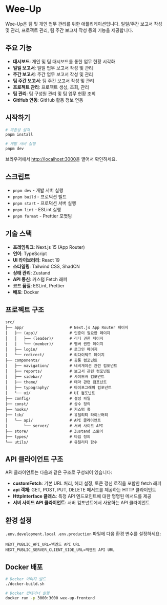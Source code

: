 # Wee-Up

Wee-Up은 팀 및 개인 업무 관리를 위한 애플리케이션입니다. 일일/주간 보고서 작성 및 관리, 프로젝트 관리, 팀 주간 보고서 작성 등의 기능을 제공합니다.

## 주요 기능

- **대시보드**: 개인 및 팀 대시보드를 통한 업무 현황 시각화
- **일일 보고서**: 일일 업무 보고서 작성 및 관리
- **주간 보고서**: 주간 업무 보고서 작성 및 관리
- **팀 주간 보고서**: 팀 주간 보고서 작성 및 관리
- **프로젝트 관리**: 프로젝트 생성, 조회, 관리
- **팀 관리**: 팀 구성원 관리 및 팀 업무 현황 조회
- **GitHub 연동**: GitHub 활동 정보 연동

## 시작하기

```bash
# 의존성 설치
pnpm install

# 개발 서버 실행
pnpm dev
```

브라우저에서 [http://localhost:3000](http://localhost:3000)을 열어서 확인하세요.

## 스크립트

- `pnpm dev` - 개발 서버 실행
- `pnpm build` - 프로덕션 빌드
- `pnpm start` - 프로덕션 서버 실행
- `pnpm lint` - ESLint 실행
- `pnpm format` - Prettier 포맷팅

## 기술 스택

- **프레임워크**: Next.js 15 (App Router)
- **언어**: TypeScript
- **UI 라이브러리**: React 19
- **스타일링**: Tailwind CSS, ShadCN
- **상태 관리**: Zustand
- **API 통신**: 커스텀 Fetch 래퍼
- **코드 품질**: ESLint, Prettier
- **배포**: Docker

## 프로젝트 구조

```
src/
├── app/                    # Next.js App Router 페이지
│   ├── (app)/              # 인증이 필요한 페이지
│   │   ├── (leader)/       # 리더 권한 페이지
│   │   └── (member)/       # 멤버 권한 페이지
│   ├── login/              # 로그인 페이지
│   └── redirect/           # 리다이렉트 페이지
├── components/             # 공통 컴포넌트
│   ├── navigation/         # 네비게이션 관련 컴포넌트
│   ├── reports/            # 보고서 관련 컴포넌트
│   ├── sidebar/            # 사이드바 컴포넌트
│   ├── theme/              # 테마 관련 컴포넌트
│   ├── typography/         # 타이포그래피 컴포넌트
│   └── ui/                 # UI 컴포넌트
├── config/                 # 설정 파일
├── const/                  # 상수 정의
├── hooks/                  # 커스텀 훅
├── lib/                    # 유틸리티 라이브러리
│   └── api/                # API 클라이언트
│       └── server/         # 서버 사이드 API
├── store/                  # Zustand 스토어
├── types/                  # 타입 정의
└── utils/                  # 유틸리티 함수
```

## API 클라이언트 구조

API 클라이언트는 다음과 같은 구조로 구성되어 있습니다:

- **customFetch**: 기본 URL 처리, 헤더 설정, 토큰 갱신 로직을 포함한 fetch 래퍼
- **api 객체**: GET, POST, PUT, DELETE 메서드를 제공하는 HTTP 클라이언트
- **HttpInterface 클래스**: 특정 API 엔드포인트에 대한 명명된 메서드를 제공
- **서버 사이드 API 클라이언트**: 서버 컴포넌트에서 사용하는 API 클라이언트

## 환경 설정

`.env.development.local` `.env.production` 파일에 다음 환경 변수를 설정하세요:

```
NEXT_PUBLIC_API_URL=백엔드 API URL
NEXT_PUBLIC_SERVER_CLIENT_SIDE_URL=백엔드 API URL
```

## Docker 배포

```bash
# Docker 이미지 빌드
./docker-build.sh

# Docker 컨테이너 실행
docker run -p 3000:3000 wee-up-frontend
```
